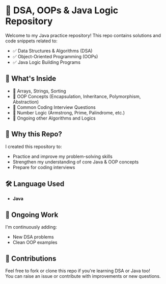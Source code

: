 # 🚀 DSA, OOPs & Java Logic Repository

Welcome to my Java practice repository! This repo contains solutions and code snippets related to:

- ✅ Data Structures & Algorithms (DSA)
- ✅ Object-Oriented Programming (OOPs)
- ✅ Java Logic Building Programs


## 📂 What's Inside

- 🔸 Arrays, Strings, Sorting
- 🔸 OOP Concepts (Encapsulation, Inheritance, Polymorphism, Abstraction)
- 🔸 Common Coding Interview Questions
- 🔸 Number Logic (Armstrong, Prime, Palindrome, etc.)
- 🔸 Ongoing other Algorithms and Logics

## 📌 Why this Repo?

I created this repository to:
- Practice and improve my problem-solving skills
- Strengthen my understanding of core Java & OOP concepts
- Prepare for coding interviews


## 🛠 Language Used

- **Java**


## 🚧 Ongoing Work

I'm continuously adding:
- New DSA problems
- Clean OOP examples


## 🙌 Contributions

Feel free to fork or clone this repo if you're learning DSA or Java too!  
You can raise an issue or contribute with improvements or new questions.


